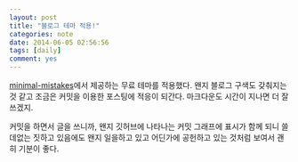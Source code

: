 ```yaml
---
layout: post
title: "블로그 테마 적용!"
categories: note
date: 2014-06-05 02:56:56
tags: [daily]
comment: yes
---
```


[minimal-mistakes]에서 제공하는 무료 테마를 적용했다. 왠지 블로그 구색도 갖춰지는 것 같고 조금은 커밋을 이용한 포스팅에 적응이 되간다. 마크다운도 시간이 지나면 더 잘쓰겠지.

커밋을 하면서 글을 쓰니까, 왠지 깃허브에 나타나는 커밋 그래프에 표시가 함께 되니 쓸데없는 짓하고 있음에도 왠지 일을하고 있고 어딘가에 공헌하고 있는 것처럼 보여서 괜히 기분이 좋다.

[minimal-mistakes]: https://github.com/mmistakes/minimal-mistakes
